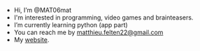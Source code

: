 - Hi, I’m @MAT06mat
- I'm interested in programming, video games and brainteasers.
- I’m currently learning python (app part)
- You can reach me by matthieu.felten22@gmail.com
- My <a href="https://mat06mat.github.io/matthieufelten">website</a>.

